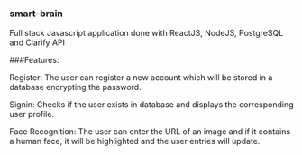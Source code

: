 ### smart-brain

Full stack Javascript application done with ReactJS, NodeJS, PostgreSQL and Clarify API 

###Features:

Register: The user can register a new account which will be stored in a database encrypting the password.

Signin: Checks if the user exists in database and displays the corresponding user profile.

Face Recognition: The user can enter the URL of an image and if it contains a human face, it will be highlighted and the user entries will update.